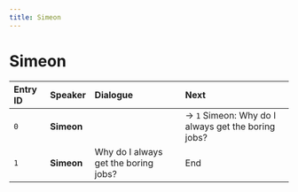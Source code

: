 ```yaml
---
title: Simeon
---
```


# Simeon


| Entry ID | Speaker | Dialogue | Next |
| :------- | :------ | :------- | :------------ |
| `0` | **Simeon** |  | → `1` Simeon: Why do I always get the boring jobs? |
| `1` | **Simeon** | Why do I always get the boring jobs? | End |
